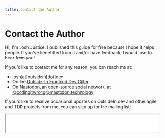 ```yaml
---
title: Contact the Author
---
```


# Contact the Author

Hi, I'm Josh Justice. I published this guide for free because I hope it helps people. If you've benefitted from it and/or have feedback, I would love to hear from you!

If you'd like to contact me for any reason, you can reach me at:

- josh[at]outsidein[dot]dev
- On the [Outside-In Frontend Dev Gitter](https://gitter.im/outsideindev/community).
- On Mastodon, an open-source social network, at [@codingitwrong@mastodon.technology](https://mastodon.technology/@codingitwrong)

If you'd like to receive occasional updates on OutsideIn.dev and other agile and TDD projects from me, you can sign up for the mailing list:

<iframe src="/mailchimp.html" width="100%" height="60" />
